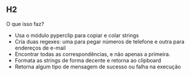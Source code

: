 ## H2
O que isso faz?
- Usa o módulo pyperclip para copiar e colar strings
- Cria duas regexes: uma para pegar números de telefone e outra para endereços de e-mail
- Encontrar todas as correspondências, e não apenas a primeira.
- Formata as strings de forma decente e retorna ao clipboard
- Retorna algum tipo de mensagem de sucesso ou falha na execução
